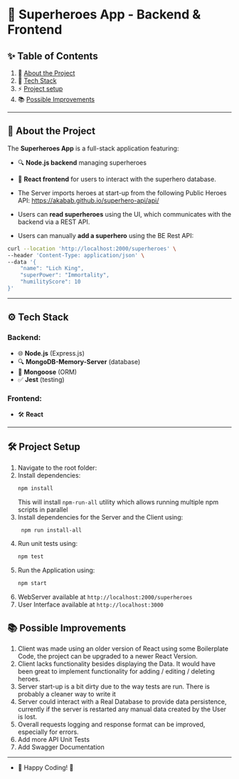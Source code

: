 # 🌟 Superheroes App - Backend & Frontend

## ✨ Table of Contents
1. 📝 [About the Project](#-about-the-project)
2. 🔧 [Tech Stack](#-tech-stack)
3. ⚡ [Project setup](#-project-setup)
4. 📚 [Possible Improvements](#-possible-improvements)
---

## 💪 About the Project
The **Superheroes App** is a full-stack application featuring:
- 🔍 **Node.js backend** managing superheroes
- 🎨 **React frontend** for users to interact with the superhero database.

- The Server imports heroes at start-up from the following Public Heroes API: https://akabab.github.io/superhero-api/api/
- Users can **read superheroes** using the UI, which communicates with the backend via a REST API.
- Users can manually **add a superhero** using the BE Rest API: 
```bash
curl --location 'http://localhost:2000/superheroes' \
--header 'Content-Type: application/json' \
--data '{
    "name": "Lich King",
    "superPower": "Immortality",
    "humilityScore": 10
}'
```

---

## ⚙️ Tech Stack
### Backend:
- 🌐 **Node.js** (Express.js)
- 🔍 **MongoDB-Memory-Server** (database)
- 🧰 **Mongoose** (ORM)
- ✅ **Jest** (testing)

### Frontend:
- 🛠️ **React** 

---

## 🛠️ Project Setup

1. Navigate to the root folder:
2. Install dependencies:
   ```bash
   npm install
   ```
   This will install `npm-run-all` utility which allows running multiple npm scripts in parallel
3. Install dependencies for the Server and the Client using:
   ```bash
    npm run install-all
   ```
4. Run unit tests using:
   ```bash
   npm test
   ```
5. Run the Application using:
   ```bash
   npm start
   ```
6. WebServer available at `http://localhost:2000/superheroes`
7. User Interface available at  `http://localhost:3000`

## 📚 Possible Improvements
1. Client was made using an older version of React using some Boilerplate Code, the project can be upgraded to a newer React Version.
2. Client lacks functionality besides displaying the Data. It would have been great to implement functionality for adding / editing / deleting heroes.
3. Server start-up is a bit dirty due to the way tests are run. There is probably a cleaner way to write it
4. Server could interact with a Real Database to provide data persistence, currently if the server is restarted any manual data created by the User is lost.
5. Overall requests logging and response format can be improved, especially for errors.
6. Add more API Unit Tests
7. Add Swagger Documentation
_____________________
- 🎉 Happy Coding! 🌟

